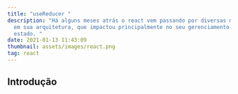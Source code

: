 ```yaml
---
title: "useReducer "
description: "Há alguns meses atrás o react vem passando por diversas melhorias
  em sua arquitetura, que impactou principalmente no seu gerenciamento de
  estado. "
date: 2021-01-13 11:43:09
thumbnail: assets/images/react.png
tag: react
---
```

## Introdução